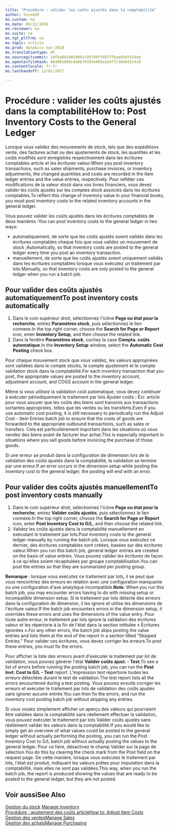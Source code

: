```yaml
---
title: "Procédure : valider les coûts ajustés dans la comptabilité"
author: SorenGP
ms.custom: na
ms.date: 09/22/2016
ms.reviewer: na
ms.suite: na
ms.tgt_pltfrm: na
ms.topic: article
ms.prod: dynamics-nav-2018
ms.translationtype: HT
ms.sourcegitcommit: 1dfba8b14019991c95f40ffd5f7fbaed5df414eb
ms.openlocfilehash: b64d01609cde6b79393e405a2e4ffc30d6d1c4c8
ms.contentlocale: fr-fr
ms.lasthandoff: 12/01/2017

---
```


# <a name="how-to-post-inventory-costs-to-the-general-ledger"></a><span data-ttu-id="005da-102">Procédure : valider les coûts ajustés dans la comptabilité</span><span class="sxs-lookup"><span data-stu-id="005da-102">How to: Post Inventory Costs to the General Ledger</span></span>   
<span data-ttu-id="005da-103">Lorsque vous validez des mouvements de stock, tels que des expéditions vente, des factures achat ou des ajustements de stock, les quantités et les coûts modifiés sont enregistrés respectivement dans les écritures comptables article et les écritures valeur.</span><span class="sxs-lookup"><span data-stu-id="005da-103">When you post inventory transactions, such as sales shipments, purchase invoices, or inventory adjustments, the changed quantities and costs are recorded in the item ledger entries and the value entries, respectively.</span></span> <span data-ttu-id="005da-104">Pour refléter ces modifications de la valeur stock dans vos livres financiers, vous devez valider les coûts ajustés sur les comptes stock associés dans les écritures comptables.</span><span class="sxs-lookup"><span data-stu-id="005da-104">To reflect this change of inventory value in your financial books, you must post inventory costs to the related inventory accounts in the general ledger.</span></span>

<span data-ttu-id="005da-105">Vous pouvez valider les coûts ajustés dans les écritures comptables de deux manières :</span><span class="sxs-lookup"><span data-stu-id="005da-105">You can post inventory costs to the general ledger in two ways:</span></span>

- <span data-ttu-id="005da-106">automatiquement, de sorte que les coûts ajustés soient validés dans les écritures comptables chaque fois que vous validez un mouvement de stock ;</span><span class="sxs-lookup"><span data-stu-id="005da-106">Automatically, so that inventory costs are posted to the general ledger every time you post an inventory transaction.</span></span>
- <span data-ttu-id="005da-107">manuellement, de sorte que les coûts ajustés soient uniquement validés dans les écritures comptables lorsque vous exécutez un traitement par lots.</span><span class="sxs-lookup"><span data-stu-id="005da-107">Manually, so that inventory costs are only posted to the general ledger when you run a batch job.</span></span>


## <a name="to-post-inventory-costs-automatically"></a><span data-ttu-id="005da-108">Pour valider des coûts ajustés automatiquement</span><span class="sxs-lookup"><span data-stu-id="005da-108">To post inventory costs automatically</span></span>
1. <span data-ttu-id="005da-109">Dans le coin supérieur droit, sélectionnez l'icône **Page ou état pour la recherche**, entrez **Paramètres stock**, puis sélectionnez le lien connexe.</span><span class="sxs-lookup"><span data-stu-id="005da-109">In the top right corner, choose the **Search for Page or Report** icon, enter **Inventory Setup**, and then choose the related link.</span></span>
2. <span data-ttu-id="005da-110">Dans la fenêtre **Paramètres stock**, cochez la case **Compta. coûts automatique**.</span><span class="sxs-lookup"><span data-stu-id="005da-110">In the **Inventory Setup** window, select the **Automatic Cost Posting** check box.</span></span>

<span data-ttu-id="005da-111">Pour chaque mouvement stock que vous validez, les valeurs appropriées sont validées dans le compte stocks, le compte ajustement et le compte validation stock dans la comptabilité.</span><span class="sxs-lookup"><span data-stu-id="005da-111">For each inventory transaction that you post, the appropriate values are posted to the inventory account, adjustment account, and COGS account in the general ledger.</span></span>

<span data-ttu-id="005da-112">Même si vous utilisez la validation coût automatique, vous devez continuer à exécuter périodiquement le traitement par lots Ajuster coûts : Écr. article pour vous assurer que les coûts des biens sont transmis aux transactions sortantes appropriées, telles que les ventes ou les transferts.</span><span class="sxs-lookup"><span data-stu-id="005da-112">Even if you use automatic cost posting, it is still necessary to periodically run the Adjust Cost - Item Entries batch job to ensure that the costs of goods are forwarded to the appropriate outbound transactions, such as sales or transfers.</span></span> <span data-ttu-id="005da-113">Cela est particulièrement important dans les situations où vous vendez des biens avant de facturer leur achat.</span><span class="sxs-lookup"><span data-stu-id="005da-113">This is especially important in situations where you sell goods before invoicing the purchase of those goods.</span></span>

<span data-ttu-id="005da-114">Si une erreur se produit dans la configuration de dimension lors de la validation des coûts ajustés dans la comptabilité, la validation se termine par une erreur.</span><span class="sxs-lookup"><span data-stu-id="005da-114">If an error occurs in the dimension setup while posting the inventory cost to the general ledger, the posting will end with an error.</span></span>

## <a name="to-post-inventory-costs-manually"></a><span data-ttu-id="005da-115">Pour valider des coûts ajustés manuellement</span><span class="sxs-lookup"><span data-stu-id="005da-115">To post inventory costs manually</span></span>
1. <span data-ttu-id="005da-116">Dans le coin supérieur droit, sélectionnez l'icône **Page ou état pour la recherche**, entrez **Valider coûts ajustés**, puis sélectionnez le lien connexe.</span><span class="sxs-lookup"><span data-stu-id="005da-116">In the top right corner, choose the **Search for Page or Report** icon, enter **Post Inventory Cost to G/L**, and then choose the related link.</span></span>
2. <span data-ttu-id="005da-117">Validez les coûts ajustés dans la comptabilité manuellement en exécutant le traitement par lots.</span><span class="sxs-lookup"><span data-stu-id="005da-117">Post inventory costs to the general ledger manually by running the batch job.</span></span> <span data-ttu-id="005da-118">Lorsque vous exécutez ce dernier, des écritures comptables sont créées, basées sur des écritures valeur.</span><span class="sxs-lookup"><span data-stu-id="005da-118">When you run this batch job, general ledger entries are created on the basis of value entries.</span></span> <span data-ttu-id="005da-119">Vous pouvez valider les écritures de façon à ce qu'elles soient récapitulées par groupe comptabilisation.</span><span class="sxs-lookup"><span data-stu-id="005da-119">You can post the entries so that they are summarized per posting group.</span></span>

<span data-ttu-id="005da-120">**Remarque** : lorsque vous exécutez ce traitement par lots, il se peut que vous rencontriez des erreurs en relation avec une configuration manquante ou une configuration d'axe analytique incompatible.</span><span class="sxs-lookup"><span data-stu-id="005da-120">**Note**: When you run this batch job, you may encounter errors having to do with missing setup or incompatible dimension setup.</span></span> <span data-ttu-id="005da-121">Si le traitement par lots détecte des erreurs dans la configuration de dimension, il les ignore et utilise les dimensions de l'écriture valeur.</span><span class="sxs-lookup"><span data-stu-id="005da-121">If the batch job encounters errors in the dimension setup, it overrides these errors and uses the dimensions of the value entry.</span></span> <span data-ttu-id="005da-122">Pour toute autre erreur, le traitement par lots ignore la validation des écritures valeur et les répertorie à la fin de l'état dans la section intitulée « Écritures ignorées ».</span><span class="sxs-lookup"><span data-stu-id="005da-122">For any other errors, the batch job skips posting the value entries and lists them at the end of the report in a section titled “Skipped Entries.”</span></span> <span data-ttu-id="005da-123">Pour valider ces écritures, vous devez corriger les erreurs.</span><span class="sxs-lookup"><span data-stu-id="005da-123">To post these entries, you must fix the errors.</span></span>

<span data-ttu-id="005da-124">Pour afficher la liste des erreurs avant d'exécuter le traitement par lot de validation, vous pouvez générer l'état **Valider coûts ajust. - Test**.</span><span class="sxs-lookup"><span data-stu-id="005da-124">To see a list of errors before running the posting batch job, you can run the **Post Invt. Cost to G/L - Test** report.</span></span> <span data-ttu-id="005da-125">L'impression test répertorie toutes les erreurs détectées durant le test de validation.</span><span class="sxs-lookup"><span data-stu-id="005da-125">The test report lists all the errors encountered during a test posting.</span></span> <span data-ttu-id="005da-126">Vous pouvez ensuite corriger les erreurs et exécuter le traitement par lots de validation des coûts ajustés sans ignorer aucune entrée.</span><span class="sxs-lookup"><span data-stu-id="005da-126">You can then fix the errors, and run the inventory cost posting batch job without skipping any entries.</span></span>

<span data-ttu-id="005da-127">Si vous voulez simplement afficher un aperçu des valeurs qui pourraient être validées dans la comptabilité sans réellement effectuer la validation, vous pouvez exécuter le traitement par lots Valider coûts ajustés sans réellement valider les valeurs dans la comptabilité.</span><span class="sxs-lookup"><span data-stu-id="005da-127">If you would like to simply get an overview of what values could be posted to the general ledger without actually performing the posting, you can run the Post Inventory Cost to G/L batch job without actually posting the values to the general ledger.</span></span> <span data-ttu-id="005da-128">Pour ce faire, désactivez le champ Valider sur la page de sélection.</span><span class="sxs-lookup"><span data-stu-id="005da-128">You do this by clearing the check mark from the Post field on the request page.</span></span> <span data-ttu-id="005da-129">De cette manière, lorsque vous exécutez le traitement par lots, l'état est produit, indiquant les valeurs prêtes pour imputation dans la comptabilité, mais elles ne sont pas validées.</span><span class="sxs-lookup"><span data-stu-id="005da-129">This way, when you run the batch job, the report is produced showing the values that are ready to be posted to the general ledger, but they are not posted.</span></span>

## <a name="see-also"></a><span data-ttu-id="005da-130">Voir aussi</span><span class="sxs-lookup"><span data-stu-id="005da-130">See Also</span></span>
<span data-ttu-id="005da-131">[Gestion du stock](inventory-manage-inventory.md)  </span><span class="sxs-lookup"><span data-stu-id="005da-131">[Manage Inventory](inventory-manage-inventory.md)  </span></span>  
[<span data-ttu-id="005da-132">Procédure : ajustement des coûts article</span><span class="sxs-lookup"><span data-stu-id="005da-132">How to: Adjust Item Costs</span></span>](inventory-how-adjust-item-costs.md)  
[<span data-ttu-id="005da-133">Gestion des ventes</span><span class="sxs-lookup"><span data-stu-id="005da-133">Manage Sales</span></span>](sales-manage-sales.md)  
[<span data-ttu-id="005da-134">Gestion des achats</span><span class="sxs-lookup"><span data-stu-id="005da-134">Manage Purchasing</span></span>](purchasing-manage-purchasing.md)

